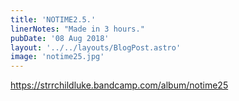 ```yaml
---
title: 'NOTIME2.5.'
linerNotes: "Made in 3 hours."
pubDate: '08 Aug 2018'
layout: '../../layouts/BlogPost.astro'
image: 'notime25.jpg'
---
```


https://strrchildluke.bandcamp.com/album/notime25
